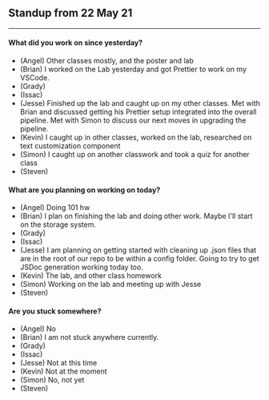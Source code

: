 ## Standup from 22 May 21

--- 

#### What did you work on since yesterday?
- (Angel) Other classes mostly, and the poster and lab
- (Brian) I worked on the Lab yesterday and got Prettier to work on my VSCode.
- (Grady) 
- (Issac) 
- (Jesse) Finished up the lab and caught up on my other classes. Met with Brian and discussed getting his Prettier setup integrated into the overall pipeline. Met with Simon to discuss our next moves in upgrading the pipeline.
- (Kevin) I caught up in other classes, worked on the lab, researched on text customization component
- (Simon) I caught up on another classwork and took a quiz for another class
- (Steven) 

#### What are you planning on working on today?
- (Angel) Doing 101 hw
- (Brian) I plan on finishing the lab and doing other work. Maybe I'll start on the storage system.
- (Grady) 
- (Issac) 
- (Jesse) I am planning on getting started with cleaning up .json files that are in the root of our repo to be within a config folder. Going to try to get JSDoc generation working today too.
- (Kevin) The lab, and other class homework
- (Simon) Working on the lab and meeting up with Jesse
- (Steven) 

#### Are you stuck somewhere?
- (Angel) No
- (Brian) I am not stuck anywhere currently.
- (Grady) 
- (Issac) 
- (Jesse) Not at this time
- (Kevin) Not at the moment
- (Simon) No, not yet
- (Steven) 